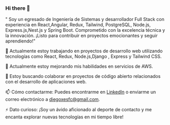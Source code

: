 ### Hi there 👋

" Soy un egresado de Ingeniería de Sistemas y desarrollador Full Stack con experiencia en React,Angular, Redux, Tailwind, PostgreSQL, Node.js, Express.js,Nest.js y Spring Boot. Comprometido con la excelencia técnica y la innovación. ¡Listo para contribuir en proyectos emocionantes y seguir aprendiendo!"


🔭 Actualmente estoy trabajando en proyectos de desarrollo web utilizando tecnologías como React, Redux, Node.js,Django , Express y Tailwind CSS.

🌱 Actualmente estoy mejorando mis habilidades en servicios de AWS.

👯 Estoy buscando colaborar en proyectos de código abierto relacionados con el desarrollo de aplicaciones web.

📫 Cómo contactarme: Puedes encontrarme en [LinkedIn](https://www.linkedin.com/in/diego-mendoza-b33541122/) o enviarme un correo electrónico a diegoxesfc@gmail.com.

⚡ Dato curioso: ¡Soy un ávido aficionado al deporte de contacto y me encanta explorar nuevas tecnologías en mi tiempo libre!










<!--
**Diegoxes/Diegoxes** is a ✨ _special_ ✨ repository because its `README.md` (this file) appears on your GitHub profile.

Here are some ideas to get you started:

- 🔭 I’m currently working on ...
- 🌱 I’m currently learning ...
- 👯 I’m looking to collaborate on ...
- 🤔 I’m looking for help with ...
- 💬 Ask me about ...
- 📫 How to reach me: ...
- 😄 Pronouns: ...
- ⚡ Fun fact: ...
-->
